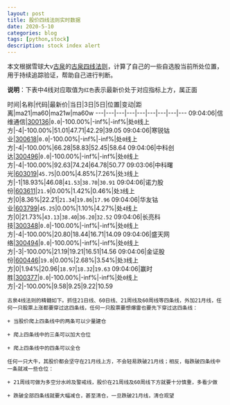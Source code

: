 ```yaml
---
layout: post
title: 股价四线法则实时数据
date: 2020-5-10
categories: blog
tags: [python,stock]
description: stock index alert
---
```



本文根据雪球大v[古泉](https://xueqiu.com/u/7148646888)的[古泉四线法则](https://xueqiu.com/7148646888/130498192)，计算了自己的一些自选股当前所处位置，用于持续追踪验证，帮助自己进行判断。

**说明**：下表中4线对应取值为`红色`表示最新价处于对应指标上方，属正面

时间|名称|代码|最新价|当日|3日|5日|位置|变动|距离|ma21|ma60|ma21w|ma60w
---|---|---|---|---|---|---|---|---
09:04:06|信维通信|[300136](https://xueqiu.com/S/SZ300136)|`0.0`|-100.00%|-inf%|-inf%|处`0`线上方|-4|-100.00%|51.01|47.71|42.29|39.05
09:04:06|寒锐钴业|[300618](https://xueqiu.com/S/SZ300618)|`0.0`|-100.00%|-inf%|-inf%|处`0`线上方|-4|-100.00%|66.28|58.83|52.45|58.64
09:04:06|中科创达|[300496](https://xueqiu.com/S/SZ300496)|`0.0`|-100.00%|-inf%|-inf%|处`0`线上方|-4|-100.00%|92.63|74.24|64.78|50.77
09:03:06|中科曙光|[603019](https://xueqiu.com/S/SH603019)|`45.75`|0.00%|4.85%|7.26%|处`3`线上方|-1|18.93%|46.08|`41.53`|`38.70`|`30.91`
09:04:06|诺力股份|[603611](https://xueqiu.com/S/SH603611)|`21.9`|0.00%|1.42%|0.46%|处`3`线上方|0|8.36%|22.21|`21.34`|`19.86`|`17.96`
09:04:06|华友钴业|[603799](https://xueqiu.com/S/SH603799)|`45.25`|0.00%|1.10%|4.27%|处`4`线上方|0|21.73%|`43.13`|`38.40`|`36.20`|`32.52`
09:04:06|长亮科技|[300348](https://xueqiu.com/S/SZ300348)|`0.0`|-100.00%|-inf%|-inf%|处`0`线上方|-4|-100.00%|20.80|18.44|16.71|14.09
09:04:06|盛天网络|[300494](https://xueqiu.com/S/SZ300494)|`0.0`|-100.00%|-inf%|-inf%|处`0`线上方|-3|-100.00%|21.19|19.21|16.51|14.56
09:04:06|金证股份|[600446](https://xueqiu.com/S/SH600446)|`19.8`|0.00%|2.68%|3.54%|处`3`线上方|0|1.94%|20.96|`18.97`|`18.32`|`19.63`
09:04:06|赢时胜|[300377](https://xueqiu.com/S/SZ300377)|`0.0`|-100.00%|-inf%|-inf%|处`0`线上方|-2|-100.00%|9.58|9.25|9.22|10.59

```
古泉4线法则的精髓如下。抓住21日线、60日线、21周线及60周线等四条线，外加21月线，任何一只股票上涨都要穿过这四条线，任何一只股票要想爆雷也要先下穿过这四条线：

+ 当股价爬上四条线中的两条可以少量建仓

+ 爬上四条线中的三条可以加大仓位

+ 爬上四条线中的四条可以全仓

任何一只大牛，其股价都会坚守在21月线上方，不会轻易跌破21月线；相反，每跌破四条线中一条就减一些仓位：

+ 21周线可做为多空分水岭及警戒线，股价在21周线及60周线下方就要十分慎重，多看少做

+ 跌破全部四条线就要大幅减仓，甚至清仓，一旦跌破21月线，清仓观望
```